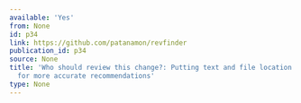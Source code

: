 ```yaml
---
available: 'Yes'
from: None
id: p34
link: https://github.com/patanamon/revfinder
publication_id: p34
source: None
title: 'Who should review this change?: Putting text and file location analyses together
  for more accurate recommendations'
type: None
---
```


